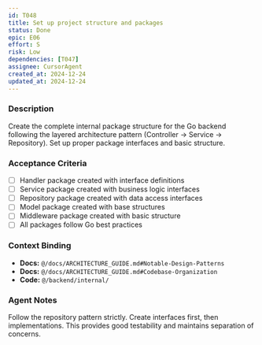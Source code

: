 ```yaml
---
id: T048
title: Set up project structure and packages
status: Done
epic: E06
effort: S
risk: Low
dependencies: [T047]
assignee: CursorAgent
created_at: 2024-12-24
updated_at: 2024-12-24
---
```


### Description

Create the complete internal package structure for the Go backend following the layered architecture pattern (Controller -> Service -> Repository). Set up proper package interfaces and basic structure.

### Acceptance Criteria

- [ ] Handler package created with interface definitions
- [ ] Service package created with business logic interfaces
- [ ] Repository package created with data access interfaces
- [ ] Model package created with base structures
- [ ] Middleware package created with basic structure
- [ ] All packages follow Go best practices

### Context Binding

- **Docs:** `@/docs/ARCHITECTURE_GUIDE.md#Notable-Design-Patterns`
- **Docs:** `@/docs/ARCHITECTURE_GUIDE.md#Codebase-Organization`
- **Code:** `@/backend/internal/`

### Agent Notes

Follow the repository pattern strictly. Create interfaces first, then implementations. This provides good testability and maintains separation of concerns. 
